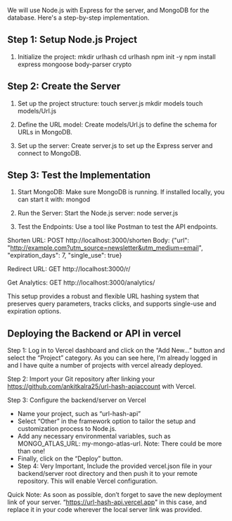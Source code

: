 We will use Node.js with Express for the server, and MongoDB for the database. Here's a step-by-step implementation.

## Step 1: Setup Node.js Project

1. Initialize the project:
mkdir urlhash
cd urlhash
npm init -y
npm install express mongoose body-parser crypto

## Step 2: Create the Server

1. Set up the project structure:
touch server.js
mkdir models
touch models/Url.js

2. Define the URL model:
Create models/Url.js to define the schema for URLs in MongoDB.

3. Set up the server:
Create server.js to set up the Express server and connect to MongoDB.

## Step 3: Test the Implementation

1. Start MongoDB:
Make sure MongoDB is running. If installed locally, you can start it with:
mongod

2. Run the Server:
Start the Node.js server:
node server.js

3. Test the Endpoints:
Use a tool like Postman to test the API endpoints.

Shorten URL:
  POST http://localhost:3000/shorten
  Body: {"url": "http://example.com?utm_source=newsletter&utm_medium=email", "expiration_days": 7, "single_use": true}

Redirect URL:
  GET http://localhost:3000/r/<hash>

Get Analytics:
  GET http://localhost:3000/analytics/<hash>

This setup provides a robust and flexible URL hashing system that preserves query parameters, tracks clicks, and supports single-use and expiration options.    


## Deploying the Backend or API in vercel
Step 1: Log in to Vercel dashboard and click on the “Add New…” button and select the “Project” category. As you can see here, I’m already logged in and I have quite a number of projects with vercel already deployed.

Step 2: Import your Git repository after linking your https://github.com/ankitkalra25/url-hash-apiaccount with Vercel.

Step 3: Configure the backend/server on Vercel
- Name your project, such as “url-hash-api”
- Select “Other” in the framework option to tailor the setup and customization process to Node.js.
- Add any necessary environmental variables, such as MONGO_ATLAS_URL: my-mongo-atlas-url. Note: There could be more than one!
- Finally, click on the “Deploy” button.
- Step 4: Very Important, Include the provided vercel.json file in your backend/server root directory and then push it to your remote repository. This will enable Vercel configuration.

Quick Note: As soon as possible, don’t forget to save the new deployment link of your server. “https://url-hash-api.vercel.app" in this case, and replace it in your code wherever the local server link was provided.
